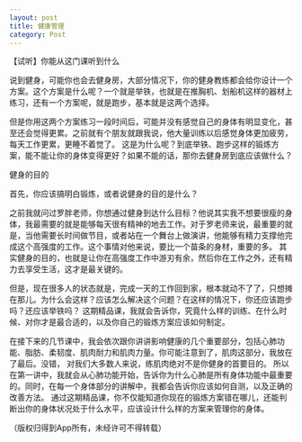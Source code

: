 ```yaml
---
layout: post
title: 健康管理
category: Post
---
```


【试听】你能从这门课听到什么

说到健身，可能你也会去健身房，大部分情况下，你的健身教练都会给你设计一个方案。这个方案是什么呢？一个就是举铁，也就是在推胸机、划船机这样的器材上练习，还有一个方案呢，就是跑步，基本就是这两个选择。

但是你用这两个方案练习一段时间后，可能并没有感觉自己的身体有明显变化，甚至还会觉得更累。之前就有个朋友就跟我说，他大量训练以后感觉身体更加疲劳，每天工作更累，更睡不着觉了。
这是为什么呢？到底举铁、跑步这样的锻炼方案，能不能让你的身体变得更好？如果不能的话，那你去健身房到底应该做什么？ 

健身的目的

首先，你应该搞明白锻炼，或者说健身的目的是什么？

之前我就问过罗胖老师，你想通过健身到达什么目标？他说其实我不想要很瘦的身体，我最需要的就是能够每天很有精神的地去工作。对于罗老师来说，最重要的就是，当他需要长时间做节目，或者站在一个舞台上做演讲，他能够有精力支撑他完成这个高强度的工作。这个事情对他来说，要比一个苗条的身材，重要的多。
其实健身的目的，也就是让你在高强度工作中游刃有余，然后你在工作之外，还有精力去享受生活，这才是最关键的。

但是，现在很多人的状态就是，完成一天的工作回到家，根本就动不了了，只想摊在那儿。为什么会这样？应该怎么解决这个问题？在这样的情况下，你还应该跑步吗？还应该举铁吗？
这期精品课，我就会告诉你，究竟什么样的训练、在什么时候、对你才是最合适的，以及你自己的锻炼方案应该如何制定。

在接下来的几节课中，我会依次跟你讲讲影响健康的几个重要部分，包括心肺功能、脂肪、柔韧度、肌肉耐力和肌肉力量。你可能注意到了，肌肉这部分，我放在了最后。没错， 对我们大多数人来说，练肌肉绝对不是你健身的首要目的。
所以在第一讲中，我就会从心肺功能开始，告诉你为什么心肺是所有身体功能中最重要的。同时，在每一个身体部分的讲解中，我都会告诉你应该如何自测，以及正确的改善方法。
通过这期精品课，你不仅能知道你现在的锻炼方案错在哪儿，还能判断出你的身体状况处于什么水平，应该设计什么样的方案来管理你的身体。


（版权归得到App所有，未经许可不得转载）
